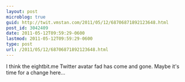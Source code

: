```yaml
---
layout: post
microblog: true
guid: http://twit.vmstan.com/2011/05/12/68706871892123648.html
post_id: 3042409
date: 2011-05-12T09:59:29-0600
lastmod: 2011-05-12T09:59:29-0600
type: post
url: /2011/05/12/68706871892123648.html
---
```

I think the eightbit.me Twitter avatar fad has come and gone. Maybe it's time for a change here...

